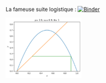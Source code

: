 La fameuse suite logistique :
[![Binder](https://mybinder.org/badge_logo.svg)](https://mybinder.org/v2/gh/nathraim/diverse/master?urlpath=%2Fapps%2Fnotebooks%2Fsuite_logistique.ipynb)

<img src="logistic_gif.gif" width="40%" height="40%"/>
